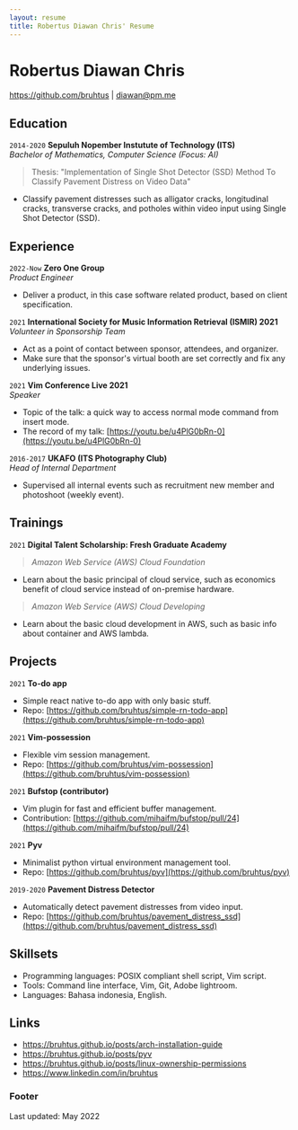 ```yaml
---
layout: resume
title: Robertus Diawan Chris' Resume
---
```

# Robertus Diawan Chris

<div id="webaddress">
<a href="https://github.com/bruhtus">https://github.com/bruhtus</a>
|
<a href="mailto:diawan@pm.me">diawan@pm.me</a>
</div>

<!-- ## Description -->
<!-- I am a mathematics graduate with experience in POSIX compliant shell scripting, python scripting, and portrait photography who is looking for enthusiastic team that will provide me with challenging and interesting work that I can learn from and contribute to. -->

## Education

`2014-2020`
__Sepuluh Nopember Instutute of Technology (ITS)__ <br>
_Bachelor of Mathematics, Computer Science (Focus: AI)_
> Thesis: "Implementation of Single Shot Detector (SSD) Method To Classify Pavement Distress on Video Data"
- Classify pavement distresses such as alligator cracks, longitudinal cracks, transverse cracks, and potholes within video input using Single Shot Detector (SSD).

## Experience

`2022-Now`
__Zero One Group__ <br>
_Product Engineer_
- Deliver a product, in this case software related product, based on client specification.

`2021`
__International Society for Music Information Retrieval (ISMIR) 2021__ <br>
_Volunteer in Sponsorship Team_
- Act as a point of contact between sponsor, attendees, and organizer.
- Make sure that the sponsor's virtual booth are set correctly and fix any underlying issues.

`2021`
__Vim Conference Live 2021__ <br>
_Speaker_
- Topic of the talk: a quick way to access normal mode command from insert mode.
- The record of my talk: [https://youtu.be/u4PlG0bRn-0](https://youtu.be/u4PlG0bRn-0)

`2016-2017`
__UKAFO (ITS Photography Club)__ <br>
_Head of Internal Department_
- Supervised all internal events such as recruitment new member and photoshoot (weekly event).

## Trainings

`2021`
__Digital Talent Scholarship: Fresh Graduate Academy__ <br>
> _Amazon Web Service (AWS) Cloud Foundation_
- Learn about the basic principal of cloud service, such as economics benefit of cloud service instead of on-premise hardware.

> _Amazon Web Service (AWS) Cloud Developing_
- Learn about the basic cloud development in AWS, such as basic info about container and AWS lambda.

## Projects

`2021`
__To-do app__ <br>
- Simple react native to-do app with only basic stuff.
- Repo: [https://github.com/bruhtus/simple-rn-todo-app](https://github.com/bruhtus/simple-rn-todo-app)

`2021`
__Vim-possession__ <br>
- Flexible vim session management.
- Repo: [https://github.com/bruhtus/vim-possession](https://github.com/bruhtus/vim-possession)

`2021`
__Bufstop (contributor)__ <br>
- Vim plugin for fast and efficient buffer management.
- Contribution: [https://github.com/mihaifm/bufstop/pull/24](https://github.com/mihaifm/bufstop/pull/24)

`2021`
__Pyv__ <br>
- Minimalist python virtual environment management tool.
- Repo: [https://github.com/bruhtus/pyv](https://github.com/bruhtus/pyv)

`2019-2020`
__Pavement Distress Detector__ <br>
- Automatically detect pavement distresses from video input.
- Repo: [https://github.com/bruhtus/pavement_distress_ssd](https://github.com/bruhtus/pavement_distress_ssd)

<!-- ## Areas of expertise

* Machine learning
* Data visualisation
* Computer vision -->

## Skillsets

- Programming languages: POSIX compliant shell script, Vim script.
- Tools: Command line interface, Vim, Git, Adobe lightroom.
- Languages: Bahasa indonesia, English.

## Links

<!-- fa are fontawesome, ai are academicons -->
<!-- - <a href="https://linktr.ee/bruhtus">https://linktr.ee/bruhtus</a><br /> -->
<!-- - <a href="https://github.com/bruhtus">https://github.com/bruhtus</a><br /> -->
<!-- - <i class="fa fa-twitter"></i> <a href="http://twitter.com/diawanchris">twitter.com/diawanchris</a><br /> -->
- <a href="https://bruhtus.github.io/posts/arch-installation-guide/">https://bruhtus.github.io/posts/arch-installation-guide</a><br />
- <a href="https://bruhtus.github.io/posts/pyv/">https://bruhtus.github.io/posts/pyv</a><br />
- <a href="https://bruhtus.github.io/posts/linux-ownership-permissions/">https://bruhtus.github.io/posts/linux-ownership-permissions</a><br />
- <a href="https://www.linkedin.com/in/bruhtus/">https://www.linkedin.com/in/bruhtus</a>

### Footer

Last updated: May 2022 <br>

